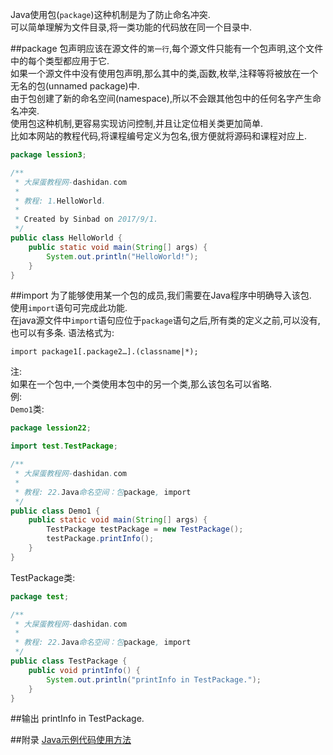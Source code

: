 Java使用包(`package`)这种机制是为了防止命名冲突.   
可以简单理解为文件目录,将一类功能的代码放在同一个目录中.   

##package
包声明应该在源文件的`第一行`,每个源文件只能有一个包声明,这个文件中的每个类型都应用于它.   
如果一个源文件中没有使用包声明,那么其中的类,函数,枚举,注释等将被放在一个无名的包(unnamed package)中.   
由于包创建了新的命名空间(namespace),所以不会跟其他包中的任何名字产生命名冲突.   
使用包这种机制,更容易实现访问控制,并且让定位相关类更加简单.   
比如本网站的教程代码,将课程编号定义为包名,很方便就将源码和课程对应上.
```java
package lession3;

/**
 * 大屎蛋教程网-dashidan.com
 *
 * 教程: 1.HelloWorld.
 *
 * Created by Sinbad on 2017/9/1.
 */
public class HelloWorld {
    public static void main(String[] args) {
        System.out.println("HelloWorld!");
    }
}

```

##import
为了能够使用某一个包的成员,我们需要在Java程序中明确导入该包.   
使用`import`语句可完成此功能.   
在java源文件中`import`语句应位于`package`语句之后,所有类的定义之前,可以没有,也可以有多条.
语法格式为:

	import package1[.package2…].(classname|*);
注:   
如果在一个包中,一个类使用本包中的另一个类,那么该包名可以省略.   
例:   
`Demo1`类:
```java
package lession22;

import test.TestPackage;

/**
 * 大屎蛋教程网-dashidan.com
 *
 * 教程: 22.Java命名空间：包package, import
 */
public class Demo1 {
    public static void main(String[] args) {
        TestPackage testPackage = new TestPackage();
        testPackage.printInfo();
    }
}
```
TestPackage类:
```java
package test;

/**
 * 大屎蛋教程网-dashidan.com
 *
 * 教程: 22.Java命名空间：包package, import
 */
public class TestPackage {
    public void printInfo() {
        System.out.println("printInfo in TestPackage.");
    }
}
```
##输出
	printInfo in TestPackage.
	
##附录
[Java示例代码使用方法](http://localhost/article/java/addenda/Java示例代码使用方法.html)
